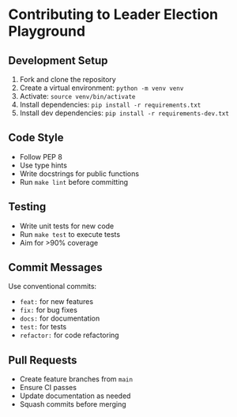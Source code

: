 # Contributing to Leader Election Playground

## Development Setup

1. Fork and clone the repository
2. Create a virtual environment: `python -m venv venv`
3. Activate: `source venv/bin/activate`
4. Install dependencies: `pip install -r requirements.txt`
5. Install dev dependencies: `pip install -r requirements-dev.txt`

## Code Style

- Follow PEP 8
- Use type hints
- Write docstrings for public functions
- Run `make lint` before committing

## Testing

- Write unit tests for new code
- Run `make test` to execute tests
- Aim for >90% coverage

## Commit Messages

Use conventional commits:
- `feat:` for new features
- `fix:` for bug fixes
- `docs:` for documentation
- `test:` for tests
- `refactor:` for code refactoring

## Pull Requests

- Create feature branches from `main`
- Ensure CI passes
- Update documentation as needed
- Squash commits before merging